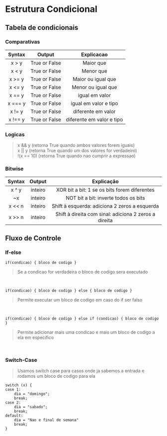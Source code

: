 # Estrutura Condicional

## Tabela de condicionais

### Comparativas
| Syntax  |    Output     |        Explicacao         |
|:-------:|:-------------:|:-------------------------:|
|  x > y  | True or False |         Maior que         |
|  x < y  | True or False |         Menor que         |
| x >= y  | True or False |    Maior ou igual que     |
| x <= y  | True or False |    Menor ou igual que     |
| x == y  | True or False |      igual em valor       |
| x === y | True or False |   igual em valor e tipo   |
| x != y  | True or False |    diferente em valor     |
| x !== y | True or False | diferente em valor e tipo |


### Logicas
> x && y (retorna True quando ambos valores forem iguais)
> <br>
> x || y (retorna True quando um dos valores for verdadeiro)
> <br>
> !(x == 10) (retorna True quando nao cumprir a expressao)

### Bitwise
| Syntax | Output  |                      Explicação                       |
|:------:|:-------:|:-----------------------------------------------------:|
| x ^ y  | inteiro |     XOR bit a bit: 1 se os bits forem diferentes      |
|   ~x   | inteiro |         NOT bit a bit: inverte todos os bits          |
| x << n | inteiro |     Shift à esquerda: adiciona 2 zeros a esquerda     |
| x >> n | inteiro | Shift à direita com sinal: adiciona 2 zeros a direita |


## Fluxo de Controle

### If-else
```if(condicao) { bloco de codigo }```
> Se a condicao for verdadeira o bloco de codigo sera executado
<br>
 
```if(condicao) { bloco de codigo } else { bloco de codigo }```
> Permite executar um bloco de codigo em caso do if ser falso
<br>

```if(condicao) { bloco de codigo } else if (condicao) { bloco de codigo }```
> Permite adicionar mais uma condicao e mais um bloco de codigo a ela em especifico
<br>

### Switch-Case
> Usamos switch case para casos onde ja sabemos a entrada e rodamos um bloco de codigo para ela
> <br>


```
switch (x) {
case 1: 
    dia = "domingo";
    break;
case 2:
    dia = "sabado";
    break;
default:
    dia = "Nao e final de semana"
    break;
}
```
